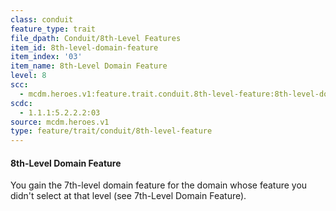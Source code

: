 ```yaml
---
class: conduit
feature_type: trait
file_dpath: Conduit/8th-Level Features
item_id: 8th-level-domain-feature
item_index: '03'
item_name: 8th-Level Domain Feature
level: 8
scc:
  - mcdm.heroes.v1:feature.trait.conduit.8th-level-feature:8th-level-domain-feature
scdc:
  - 1.1.1:5.2.2.2:03
source: mcdm.heroes.v1
type: feature/trait/conduit/8th-level-feature
---
```


#### 8th-Level Domain Feature

You gain the 7th-level domain feature for the domain whose feature you didn't select at that level (see 7th-Level Domain Feature).

